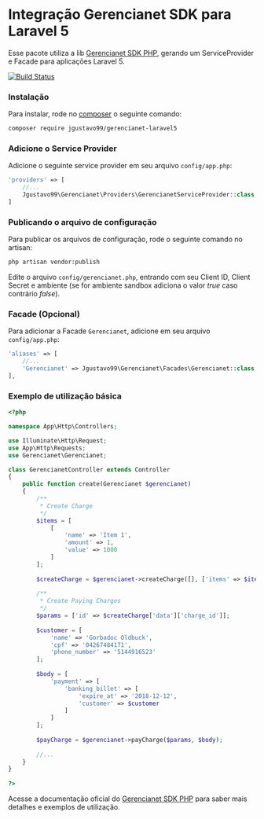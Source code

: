# Integração Gerencianet SDK para Laravel 5

Esse pacote utiliza a lib [Gerencianet SDK PHP](https://github.com/gerencianet/gn-api-sdk-php/), gerando um ServiceProvider e Facade para aplicações Laravel 5.

[![Build Status](https://travis-ci.org/jgustavo99/gerencianet-laravel5.svg?branch=master)](https://travis-ci.org/jgustavo99/gerencianet-laravel5)

### Instalação

Para instalar, rode no [composer](https://getcomposer.org/) o seguinte comando:

```sh
composer require jgustavo99/gerencianet-laravel5
```

### Adicione o Service Provider

Adicione o seguinte service provider em seu arquivo `config/app.php`:

```php
'providers' => [
    //...
    Jgustavo99\Gerencianet\Providers\GerencianetServiceProvider::class,
]
```

### Publicando o arquivo de configuração
Para publicar os arquivos de configuração, rode o seguinte comando no artisan:

```sh
php artisan vendor:publish
```

Edite o arquivo `config/gerencianet.php`, entrando com seu Client ID, Client Secret e ambiente (se for ambiente sandbox adiciona o valor *true* caso contrário *false*).

### Facade (Opcional)
Para adicionar a Facade `Gerencianet`, adicione em seu arquivo `config/app.php`:

```php
'aliases' => [
    //...
    'Gerencianet' => Jgustavo99\Gerencianet\Facades\Gerencianet::class,
],
```

### Exemplo de utilização básica
```php
<?php

namespace App\Http\Controllers;

use Illuminate\Http\Request;
use App\Http\Requests;
use Gerencianet\Gerencianet;

class GerencianetController extends Controller
{
    public function create(Gerencianet $gerencianet)
    {
        /**
         * Create Charge
         */
        $items = [
            [
                'name' => 'Item 1',
                'amount' => 1,
                'value' => 1000
            ]
        ];
        
        $createCharge = $gerencianet->createCharge([], ['items' => $items]);
        
        /**
         * Create Paying Charges
         */
        $params = ['id' => $createCharge['data']['charge_id']];
        
        $customer = [
            'name' => 'Gorbadoc Oldbuck',
            'cpf' => '04267484171',
            'phone_number' => '5144916523'
        ];
        
        $body = [
            'payment' => [
                'banking_billet' => [
                    'expire_at' => '2018-12-12',
                    'customer' => $customer
                ]
            ]
        ];
        
        $payCharge = $gerencianet->payCharge($params, $body);
        
        //...
    }
}
  
?>
```
Acesse a documentação oficial do [Gerencianet SDK PHP](https://github.com/gerencianet/gn-api-sdk-php#additional-documentation) para saber mais detalhes e exemplos de utilização.


